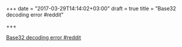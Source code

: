+++
date = "2017-03-29T14:14:02+03:00"
draft = true
title = "Base32 decoding error  #reddit"

+++

<p><a href="https://t.co/Y3j8IVJi9K">Base32 decoding error  #reddit</a></p>